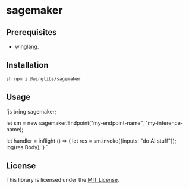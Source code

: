 # sagemaker

## Prerequisites

- [winglang](https://winglang.io).

## Installation

`sh
npm i @winglibs/sagemaker
`

## Usage

`js
bring sagemaker;

let sm = new sagemaker.Endpoint("my-endpoint-name", "my-inference-name);

let handler = inflight () => {
let res = sm.invoke({inputs: "do AI stuff"});
log(res.Body);
}
`

## License

This library is licensed under the [MIT License](./LICENSE).
